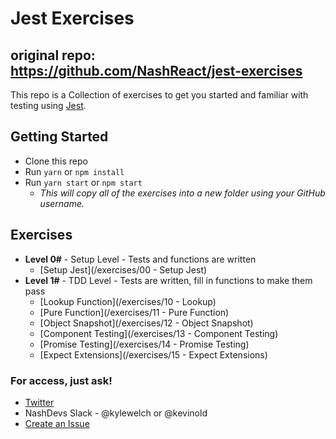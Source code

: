 # Jest Exercises 
 ## original repo: https://github.com/NashReact/jest-exercises

This repo is a Collection of exercises to get you started and familiar with testing using [Jest](facebook/jest).

## Getting Started
- Clone this repo
- Run `yarn` or `npm install`
- Run `yarn start` or `npm start`
  - _This will copy all of the exercises into a new folder using your GitHub username._
  
## Exercises

- **Level 0#** - Setup Level - Tests and functions are written
  - [Setup Jest](/exercises/00 - Setup Jest)
- **Level 1#** - TDD Level - Tests are written, fill in functions to make them pass
  - [Lookup Function](/exercises/10 - Lookup)
  - [Pure Function](/exercises/11 - Pure Function)
  - [Object Snapshot](/exercises/12 - Object Snapshot)
  - [Component Testing](/exercises/13 - Component Testing)
  - [Promise Testing](/exercises/14 - Promise Testing)
  - [Expect Extensions](/exercises/15 - Expect Extensions)

### For access, just ask!
 - [Twitter](https://twitter.com/kylewelch)
 - NashDevs Slack - @kylewelch or @kevinold
 - [Create an Issue](../../issues/new)